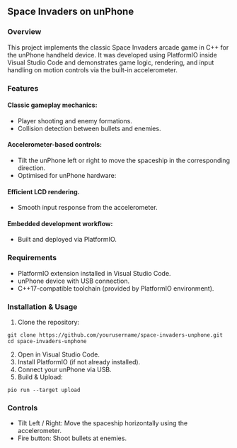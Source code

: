 ## Space Invaders on unPhone
### Overview
This project implements the classic Space Invaders arcade game in C++ for the unPhone handheld device. It was developed using PlatformIO inside Visual Studio Code and demonstrates game logic, rendering, and input handling on motion controls via the built-in accelerometer.

### Features
#### Classic gameplay mechanics:
- Player shooting and enemy formations.
- Collision detection between bullets and enemies.

#### Accelerometer-based controls:
- Tilt the unPhone left or right to move the spaceship in the corresponding direction.
- Optimised for unPhone hardware:

#### Efficient LCD rendering.
- Smooth input response from the accelerometer.

#### Embedded development workflow:
- Built and deployed via PlatformIO.

### Requirements
- PlatformIO extension installed in Visual Studio Code.
- unPhone device with USB connection.
- C++17-compatible toolchain (provided by PlatformIO environment).

### Installation & Usage
1. Clone the repository:
```
git clone https://github.com/yourusername/space-invaders-unphone.git
cd space-invaders-unphone
```
2. Open in Visual Studio Code.
3. Install PlatformIO (if not already installed).
4. Connect your unPhone via USB.
5. Build & Upload:
```
pio run --target upload
```

### Controls
- Tilt Left / Right: Move the spaceship horizontally using the accelerometer.
- Fire button: Shoot bullets at enemies.
